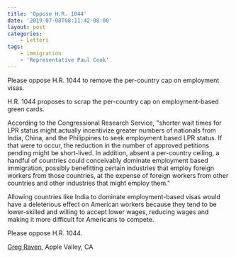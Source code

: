 ```yaml
---
title: 'Oppose H.R. 1044'
date: '2019-07-08T08:11:42-08:00'
layout: post
categories:
    - Letters
tags:
    - immigration
    - 'Representative Paul Cook'
---
```


Please oppose H.R. 1044 to remove the per-country cap on employment visas.

H.R. 1044 proposes to scrap the per-country cap on employment-based green cards.

According to the Congressional Research Service, "shorter wait times for LPR status might actually incentivize greater numbers of nationals from India, China, and the Philippines to seek employment based LPR status. If that were to occur, the reduction in the number of approved petitions pending might be short-lived. In addition, absent a per-country ceiling, a handful of countries could conceivably dominate employment based immigration, possibly benefitting certain industries that employ foreign workers from those countries, at the expense of foreign workers from other countries and other industries that might employ them."

Allowing countries like India to dominate employment-based visas would have a deleterious effect on American workers because they tend to be lower-skilled and willing to accept lower wages, reducing wages and making it more difficult for Americans to compete.

Please oppose H.R. 1044.

[Greg Raven](https://www.gregraven.org/), Apple Valley, CA